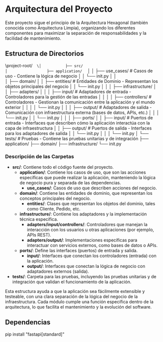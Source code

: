 # Arquitectura del Proyecto

Este proyecto sigue el principio de la Arquitectura Hexagonal (también conocida como Arquitectura Limpia), organizando los diferentes componentes para maximizar la separación de responsabilidades y la facilidad de mantenimiento.

## Estructura de Directorios

\project-root/`  
\│           ├── src/  `  
`│                  ├── application/  `
│ │ ├── use_cases/ # Casos de uso - Contiene la lógica de negocio │ │ └── init.py │ │  
│ ├── domain/ │ │ ├── entities/ # Entidades de Dominio - Representan los objetos principales del negocio │ │ └── init.py │ │ │ ├── infrastructure/ │ │ ├── adapters/ │ │ │ ├── input/ # Adaptadores de entrada - Controladores para la gestión de las entradas │ │ │ │ ├── controllers/ # Controladores - Gestionan la comunicación entre la aplicación y el mundo exterior │ │ │ │ └── init.py │ │ │ ├── output/ # Adaptadores de salida - Comunicación con infraestructura externa (bases de datos, APIs, etc.) │ │ │ └── init.py │ │ └── init.py │ │ │ ├── ports/ │ │ ├── input/ # Puertos de entrada - Interfaces que describen cómo la aplicación interactúa con la capa de infraestructura │ │ ├── output/ # Puertos de salida - Interfaces para los adaptadores de salida │ │ └── init.py │ │ │ └── init.py │ └── tests/ # Pruebas - Contiene las pruebas unitarias y de integración ├── application/ ├── domain/ ├── infrastructure/ └── init.py

### Descripción de las Carpetas

- **src/**: Contiene todo el código fuente del proyecto.
  - **application/**: Contiene los casos de uso, que son las acciones específicas que puede realizar la aplicación, manteniendo la lógica de negocio pura y separada de las dependencias.
    - **use_cases/**: Casos de uso que describen acciones del negocio.
  - **domain/**: Contiene las entidades de dominio, que representan los conceptos principales del negocio.
    - **entities/**: Clases que representan los objetos del dominio, tales como Cliente, Pedido, etc.
  - **infrastructure/**: Contiene los adaptadores y la implementación técnica específica.
    - **adapters/input/controllers/**: Controladores que manejan la interacción con los usuarios u otras aplicaciones (por ejemplo, APIs REST).
    - **adapters/output/**: Implementaciones específicas para interactuar con servicios externos, como bases de datos o APIs.
  - **ports/**: Define las interfaces (puertos) de entrada y salida.
    - **input/**: Interfaces que conectan los controladores (entrada) con la aplicación.
    - **output/**: Interfaces que conectan la lógica de negocio con adaptadores externos (salida).
- **tests/**: Carpeta para las pruebas, incluyendo las pruebas unitarias y de integración que validan el funcionamiento de la aplicación.

Esta estructura ayuda a que la aplicación sea fácilmente extensible y testeable, con una clara separación de la lógica del negocio de la infraestructura. Cada módulo cumple una función específica dentro de la arquitectura, lo que facilita el mantenimiento y la evolución del software.

## Dependencias

pip install "fastapi[standard]" 
